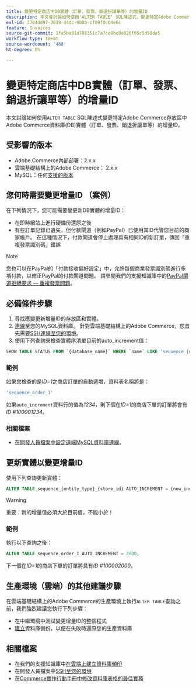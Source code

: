 ```yaml
---
title: 變更特定商店中DB實體（訂單、發票、銷退折讓單等）的增量ID
description: 本文會討論如何使用'ALTER TABLE' SQL陳述式，變更特定Adobe Commerce存放區中Adobe Commerce資料庫(DB)實體（訂單、發票、銷退折讓單等）的增量ID。
exl-id: 3704dd97-3639-44dc-9b8b-cf09f0c04e6c
feature: Invoices
source-git-commit: 1fa5ba91a788351c7a7ce8bc0e826f05c5d98de5
workflow-type: tm+mt
source-wordcount: '468'
ht-degree: 0%

---
```


# 變更特定商店中DB實體（訂單、發票、銷退折讓單等）的增量ID

本文討論如何使用`ALTER TABLE` SQL陳述式變更特定Adobe Commerce存放區中Adobe Commerce資料庫(DB)實體（訂單、發票、銷退折讓單等）的增量ID。

## 受影響的版本

* Adobe Commerce內部部署：2.x.x
* 雲端基礎結構上的Adobe Commerce： 2.x.x
* MySQL：任何[支援的版本](https://devdocs.magento.com/guides/v2.2/install-gde/system-requirements-tech.html#database)

## 您何時需要變更增量ID （案例）

在下列情況下，您可能需要變更新DB實體的增量ID：

* 在即時網站上進行硬備份還原之後
* 有些訂單記錄已遺失，但付款閘道（例如PayPal）已使用其ID代管您目前的商家帳戶。 在這種情況下，付款閘道會停止處理具有相同ID的新訂單，傳回「重複發票識別碼」錯誤

>[!NOTE]
>
>您也可以在PayPal的「付款接收偏好設定」中，允許每個商業發票識別碼進行多項付款，以修正PayPal的付款閘道問題。 請參閱我們的支援知識庫中的[PayPal閘道拒絕要求 — 重複發票問題](/help/troubleshooting/payments/paypal-gateway-rejected-request-duplicate-invoice-issue.md)。

## 必備條件步驟

1. 尋找應變更新增量ID的存放區和實體。
1. [連線](https://devdocs.magento.com/guides/v2.2/install-gde/prereq/mysql_remote.html)至您的MySQL資料庫。 針對雲端基礎結構上的Adobe Commerce，您首先需要[SSH連線至您的環境](https://experienceleague.adobe.com/docs/commerce-cloud-service/user-guide/develop/secure-connections.html)。
1. 使用下列查詢來檢查實體序清單目前的auto\_increment值：

```sql
SHOW TABLE STATUS FROM `{database_name}` WHERE `name` LIKE 'sequence_{entity_type}_{store_id}';
```

### 範例

如果您檢查的是&#x200B;*ID=1*&#x200B;之商店訂單的自動遞增，資料表名稱將是：

```sql
'sequence_order_1'
```

如果`auto_increment`資料行的值為&#x200B;*1234*，則下個在&#x200B;*ID=1*&#x200B;的商店下單的訂單將會有&#x200B;*ID \#100001234*。

### 相關檔案

* [在開發人員檔案中設定遠端MySQL資料庫連線](https://devdocs.magento.com/guides/v2.2/install-gde/prereq/mysql_remote.html)。

## 更新實體以變更增量ID

使用下列查詢更新實體：

```sql
ALTER TABLE sequence_{entity_type}_{store_id} AUTO_INCREMENT = {new_increment_value};
```

>[!WARNING]
>
>重要：新的增量值必須大於目前值，不能小於！

### 範例

執行以下查詢之後：

```sql
ALTER TABLE sequence_order_1 AUTO_INCREMENT = 2000;
```

下一個在&#x200B;*ID=1*&#x200B;的商店下單的訂單將具有&#x200B;*ID \#100002000*。

## 生產環境（雲端）的其他建議步驟

在雲端基礎結構上的Adobe Commerce的生產環境上執行`ALTER TABLE`查詢之前，我們強烈建議您執行下列步驟：

* 在中繼環境中測試變更增量ID的整個程式
* [建立](/help/how-to/general/create-database-dump-on-cloud.md)資料庫備份，以便在失敗時還原您的生產資料庫

## 相關檔案

* 在我們的支援知識庫中[在雲端上建立資料庫傾印](/help/how-to/general/create-database-dump-on-cloud.md)
* 在開發人員檔案中[SSH至您的環境](https://experienceleague.adobe.com/docs/commerce-cloud-service/user-guide/develop/secure-connections.html)
* [在Commerce實作行動手冊中修改資料庫表格的最佳實務](https://experienceleague.adobe.com/en/docs/commerce-operations/implementation-playbook/best-practices/development/modifying-core-and-third-party-tables#why-adobe-recommends-avoiding-modifications)
